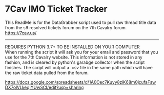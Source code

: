 # 7Cav IMO Ticket Tracker

This ReadMe is for the DataGrabber script used to pull
raw thread title data from the s6 resolved tickets
forum on the 7th Cavalry forum. https://7cav.us/

------------------------------------------------------
                                  
REQUIRES PYTHON 3.7+ TO BE INSTALLED ON YOUR COMPUTER                                        
When running the script it will ask you for your email
and password that you use for the 7th Cavalry website.
This information is not stored in any fashion, and is 
cleared by python's garabge collector when the script
finishes. 
The script will output a .csv file in the same path
which will have the raw ticket data pulled from the 
forum.                                                                                

https://docs.google.com/spreadsheets/d/1A0Cec7Kuvy8ziK68m0jcufaFswDX7olVLkeqIYUwSCI/edit?usp=sharing

